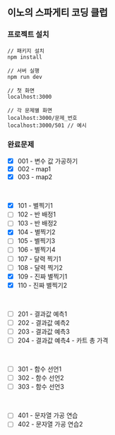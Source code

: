 ## 이노의 스파게티 코딩 클럽

### 프로젝트 설치
```
// 패키지 설치
npm install

// 서버 실행
npm run dev
```

```
// 첫 화면
localhost:3000 

// 각 문제별 화면
localhost:3000/문제_번호
localhost:3000/501 // 예시
```

### 완료문제
- [x] 001 - 변수 값 가공하기
- [x] 002 - map1
- [x] 003 - map2

<br />

- [x] 101 - 별찍기1
- [ ] 102 - 반 배정1
- [ ] 103 - 반 배정2
- [x] 104 - 별찍기2
- [ ] 105 - 별찍기3
- [ ] 106 - 별찍기4
- [ ] 107 - 달력 찍기1
- [ ] 108 - 달력 찍기2
- [x] 109 - 진짜 별찍기1
- [x] 110 - 진짜 별찍기2

<br />

- [ ] 201 - 결과값 예측1
- [ ] 202 - 결과값 예측2
- [ ] 203 - 결과값 예측3
- [ ] 204 - 결과값 예측4 - 카트 총 가격

<br />

- [ ] 301 - 함수 선언1
- [ ] 302 - 함수 선언2
- [ ] 303 - 함수 선언3

<br />

- [ ] 401 - 문자열 가공 연습
- [ ] 402 - 문자열 가공 연습2
